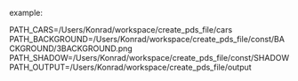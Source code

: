 example: 

PATH_CARS=/Users/Konrad/workspace/create_pds_file/cars
PATH_BACKGROUND=/Users/Konrad/workspace/create_pds_file/const/BACKGROUND/3BACKGROUND.png
PATH_SHADOW=/Users/Konrad/workspace/create_pds_file/const/SHADOW
PATH_OUTPUT=/Users/Konrad/workspace/create_pds_file/output
